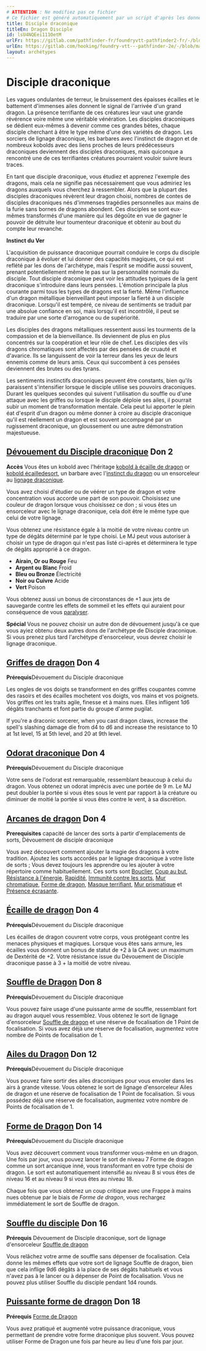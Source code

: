 ```yaml
---
# ATTENTION : Ne modifiez pas ce fichier
# Ce fichier est généré automatiquement par un script d'après les données du module Foundry VTT officiel et de sa traduction
title: Disciple draconique
titleEn: Dragon Disciple
id: lsU4NQEei111OetM
urlFr: https://gitlab.com/pathfinder-fr/foundryvtt-pathfinder2-fr/-/blob/master/data/archetypes/lsU4NQEei111OetM.htm
urlEn: https://gitlab.com/hooking/foundry-vtt---pathfinder-2e/-/blob/master/packs/data/archetypes.db/dragon-disciple.json
layout: archétypes
---
```

# Disciple draconique

Les vagues ondulantes de terreur, le bruissement des épaisses écailles et le battement d'immenses ailes donnent le signal de l'arrivée d'un grand dragon. La présence terrifiante de ces créatures leur vaut une grande révérence voire même une véritable vénération. Les disciples draconiques se dédient eux-mêmes à devenir comme ces grandes bêtes, chaque disciple cherchant à être le type même d'une des variétés de dragon. Les sorciers de lignage draconique, les barbares avec l'instinct de dragon et de nombreux kobolds avec des liens proches de leurs prédécesseurs draconiques deviennent des disciples draconiques, mais quiconque a rencontré une de ces terrifiantes créatures pourraient vouloir suivre leurs traces.

En tant que disciple draconique, vous étudiez et apprenez l'exemple des dragons, mais cela ne signifie pas nécessairement que vous admiriez les dragons auxquels vous cherchez à ressembler. Alors que la plupart des disciples draconiques révèrent leur dragon choisi, nombres de contes de disciples draconiques nés d'immenses tragédies personnelles aux mains de la furie sans bornes de dragons abondent. Ces disciples se sont eux-mêmes transformés d'une manière qui les dégoûte en vue de gagner le pouvoir de détruite leur toumenteur draconique et obtenir au bout du compte leur revanche.

**Instinct du Ver**

L'acquisition de puissance draconique pourrait conduire le corps du disciple draconique à évoluer et lui donner des capacités magiques, ce qui est reflété par les dons de l'archétype, mais l'esprit se modifie aussi souvent, prenant potentiellement même le pas sur la personnalité normale du disciple. Tout disciple draconique peut voir les attitudes typiques de la gent draconique s'introduire dans leurs pensées. L'émotion principale la plus courante parmi tous les types de dragons est la fierté. Même l'influence d'un dragon métallique bienveillant peut imposer la fierté à un disciple draconique. Lorsqu'il est tempéré, ce niveau de sentiments se traduit par une absolue confiance en soi, mais lorsqu'il est incontrôlé, il peut se traduire par une sorte d'arrogance ou de supériorité.

Les disciples des dragons métalliques ressentent aussi les tourments de la compassion et de la bienveillance. Ils deviennent de plus en plus concentrés sur la coopération et leur rôle de chef. Les disciples des vils dragons chromatiques sont affectés par des pensées de cruauté et d'avarice. Ils se languissent de voir la terreur dans les yeux de leurs ennemis comme de leurs amis. Ceux qui succombent à ces pensées deviennent des brutes ou des tyrans.

Les sentiments instinctifs draconiques peuvent être constants, bien qu'ils paraissent s'intensifier lorsque le disciple utilise ses pouvoirs draconiques. Durant les quelques secondes qui suivent l'utilisation du souffle ou d'une attaque avec les griffes ou lorsque le disciple déploie ses ailes, il pourrait subir un moment de transformation mentale. Cela peut lui apporter le plein éat d'esprit d'un dragon ou même donner à croire au disciple draconique qu'il est réellement un dragon et est souvent accompagné par un rugissement draconique, un gloussement ou une autre démonstration majestueuse.

## [Dévouement du Disciple draconique](../dons/dévouement-du-disciple-draconique.md) Don 2

**Accès** Vous êtes un kobold avec l'héritage [kobold à écaille de dragon](../capacités-ascendances/kobold-à-écaille-de-dragon.md) or [kobold écailledesort](../capacités-ascendances/kobold-écaille-de-sort.md), un barbare avec l'[instinct du dragon](../capacité-classe/instinct-du-dragon.md) ou un ensorceleur au [lignage draconique](../capacité-classe/lignage-:-draconique.md).

Vous avez choisi d'étudier ou de véérer un type de dragon et votre concentration vous accorde une part de son pouvoir. Choisissez une couleur de dragon lorsque vous choisissez ce don ; si vous êtes un ensorceleur avec le lignage draconique, cela doit être le même type que celui de votre lignage.

Vous obtenez une résistance égale à la moitié de votre niveau contre un type de dégâts déterminé par le type choisi. Le MJ peut vous autoriser à choisir un type de dragon qui n'est pas listé ci-après et déterminera le type de dégâts approprié à ce dragon.

- **Airain, Or ou Rouge** Feu
- **Argent ou Blanc** Froid
- **Bleu ou Bronze** Électricité
- **Noir ou Cuivre** Acide
- **Vert** Poison

Vous obtenez aussi un bonus de circonstances de +1 aux jets de sauvegarde contre les effets de sommeil et les effets qui auraient pour conséquence de vous [paralyser](../conditions/paralysé.md).

**Spécial** Vous ne pouvez choisir un autre don de dévouement jusqu'à ce que vous ayiez obtenu deux autres dons de l'archétype de Disciple draconique. Si vous prenez plus tard l'archétype d'ensorceleur, vous devrez choisir le lignage draconique.

## [Griffes de dragon](../dons/griffes-de-dragon.md) Don 4

**Prérequis**Dévouement du Disciple draconique

Les ongles de vos doigts se transforment en des griffes coupantes comme des rasoirs et des écailles mochetent vos doigts, vos mains et vos poignets. Vos griffes ont les traits agile, finesse et à mains nues. Elles infligent 1d6 dégâts tranchants et font partie du groupe d'arme pugilat.

If you're a draconic sorcerer, when you cast dragon claws, increase the spell's slashing damage die from d4 to d6 and increase the resistance to 10 at 1st level, 15 at 5th level, and 20 at 9th level.

## [Odorat draconique](../dons/odorat-draconique.md) Don 4

**Prérequis**Dévouement du Disciple draconique

Votre sens de l'odorat est remarquable, ressemblant beaucoup à celui du dragon. Vous obtenez un odorat imprécis avec une portée de 9 m. Le MJ peut doubler la portée si vous êtes sous le vent par rapport à la créature ou diminuer de moitié la portée si vous êtes contre le vent, à sa discrétion.

## [Arcanes de dragon](../dons/arcanes-de-dragon.md) Don 4

**Prerequisites** capacité de lancer des sorts à partir d'emplacements de sorts, Dévouement de disciple draconique

Vous avez découvert comment ajouter la magie des dragons à votre tradition. Ajoutez les sorts accordés par le lignage draconique à votre liste de sorts ; Vous devez toujours les apprendre ou les ajouter à votre répertoire comme habituellement. Ces sorts sont  [Bouclier](../sorts/bouclier.md), [Coup au but](../sorts/coup-au-but.md), [Résistance à l'énergie](../sorts/résistance-à-l-énergie.md), [Rapidité](../sorts/rapidité.md), [Immunité contre les sorts](../sorts/immunité-contre-les-sorts.md), [Mur chromatique](../sorts/mur-chromatique.md), [Forme de dragon](../sorts/forme-de-dragon.md), [Masque terrifiant](../sorts/masque-terrifiant.md), [Mur prismatique](../sorts/mur-prismatique.md) et [Présence écrasante](../sorts/présence-écrasante.md).

## [Écaille de dragon](../dons/écailles-de-dragon.md) Don 4

**Prérequis**Dévouement du Disciple draconique

Les écailles de dragon couvrent votre corps, vous protégeant contre les menaces physiques et magiques. Lorsque vous êtes sans armure, les écailles vous donnent un bonus de statut de +2 à la CA avec un maximum de Dextérité de +2. Votre résistance issue du Dévouement de Disciple draconique passe à 3 + la moitié de votre niveau.

## [Souffle de Dragon](../dons/souffle-de-dragon.md) Don 8

**Prérequis**Dévouement du Disciple draconique

Vous pouvez faire usage d'une puissante arme de souffle, ressemblant fort au dragon auquel vous ressemblez. Vous obtenez le sort de lignage d'ensorceleur [Souffle de dragon](../sorts/souffle-de-dragon.md) et une réserve de focalisation de 1 Point de focalisation. Si vous avez déjà une réserve de focalisation, augmentez votre nombre de Points de focalisation de 1.

## [Ailes du Dragon](../dons/ailes-du-dragon.md) Don 12

**Prérequis**Dévouement du Disciple draconique

Vous pouvez faire sortir des ailes draconiques pour vous envoler dans les airs à grande vitesse. Vous obtenez le sort de lignage d'ensorceleur <a class="entity-link" data-pack="pf2e.spells-srd" data-id="HWJODX2zPg5cg34F" draggable="true">Ailes de dragon</a> et une réserve de focalisation de 1 Point de focalisation. Si vous possédez déjà une réserve de focalisation, augmentez votre nombre de Points de focalisation de 1.

## [Forme de Dragon](../dons/forme-de-dragon.md) Don 14

**Prérequis**Dévouement du Disciple draconique

Vous avez découvert comment vous transformer vous-même en un dragon. Une fois par jour, vous pouvez lancer le sort de niveau 7 <a class="entity-link" data-pack="pf2e.spells-srd" data-id="5c692cCcTDXjSEzk" draggable="true">Forme de dragon</a> comme un sort arcanique inné, vous transformant en votre type choisi de dragon. Le sort est automatiquement intensifié au niveau 8 si vous êtes de niveau 16 et au niveau 9 si vous êtes au niveau 18.

Chaque fois que vous obtenez un coup critique avec une <a class="entity-link" data-pack="pf2e.actionspf2e" data-id="VjxZFuUXrCU94MWR" draggable="true">Frappe</a> à mains nues obtenue par le biais de *Forme de dragon*, vous rechargez immédiatement le sort de Souffle de dragon.

## [Souffle du disciple](../dons/souffle-du-disciple.md) Don 16

**Prérequis** Dévouement de Disciple draconique, sort de lignage d'ensorceleur [Souffle de dragon](../sorts/souffle-de-dragon.md)

Vous relâchez votre arme de souffle sans dépenser de focalisation. Cela donne les mêmes effets que votre sort de lignage Souffle de dragon, bien que cela inflige 9d6 dégâts à la place de ses dégâts habituels et vous n'avez pas à le lancer ou à dépenser de Point de focalisation. Vous ne pouvez plus utiliser Souffle du disciple pendant 1d4 rounds.

## [Puissante forme de dragon](../dons/puissante-forme-de-dragon.md) Don 18

**Prérequis** [Forme de Dragon](../dons/forme-de-dragon.md)

Vous avez pratiqué et augmenté votre puissance draconique, vous permettant de prendre votre forme draconique plus souvent. Vous pouvez utiliser Forme de Dragon une fois par heure au lieu d'une fois par jour.
